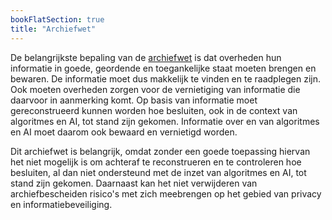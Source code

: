 ```yaml
---
bookFlatSection: true
title: "Archiefwet"
---
```


De belangrijkste bepaling van de [archiefwet](https://wetten.overheid.nl/BWBR0007748/2020-01-01) is dat overheden hun informatie in goede, geordende en toegankelijke staat moeten brengen en bewaren. De informatie moet dus makkelijk te vinden en te raadplegen zijn. Ook moeten overheden zorgen voor de vernietiging van informatie die daarvoor in aanmerking komt. Op basis van informatie moet gereconstrueerd kunnen worden hoe besluiten, ook in de context van algoritmes en AI, tot stand zijn gekomen. Informatie over en van algoritmes en AI moet daarom ook bewaard en vernietigd worden. 

Dit archiefwet is belangrijk, omdat zonder een goede toepassing hiervan het niet mogelijk is om achteraf te reconstrueren en te controleren hoe besluiten, al dan niet ondersteund met de inzet van algoritmes en AI, tot stand zijn gekomen. Daarnaast kan het niet verwijderen van archiefbescheiden risico's met zich meebrengen op het gebied van privacy en informatiebeveiliging.

